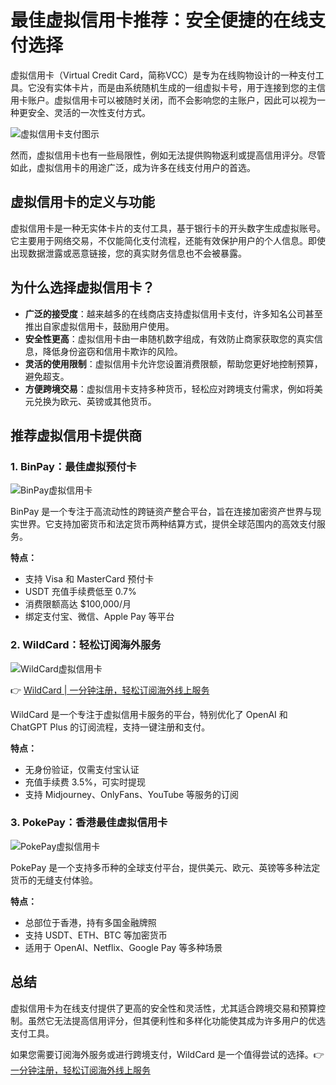 # 最佳虚拟信用卡推荐：安全便捷的在线支付选择

虚拟信用卡（Virtual Credit Card，简称VCC）是专为在线购物设计的一种支付工具。它没有实体卡片，而是由系统随机生成的一组虚拟卡号，用于连接到您的主信用卡账户。虚拟信用卡可以被随时关闭，而不会影响您的主账户，因此可以视为一种更安全、灵活的一次性支付方式。

![虚拟信用卡支付图示](https://cdn.10besty.com/categories/uncategorized/best-virtual-credit-card-providers/Payment.svg)

然而，虚拟信用卡也有一些局限性，例如无法提供购物返利或提高信用评分。尽管如此，虚拟信用卡的用途广泛，成为许多在线支付用户的首选。

## 虚拟信用卡的定义与功能

虚拟信用卡是一种无实体卡片的支付工具，基于银行卡的开头数字生成虚拟账号。它主要用于网络交易，不仅能简化支付流程，还能有效保护用户的个人信息。即使出现数据泄露或恶意链接，您的真实财务信息也不会被暴露。

## 为什么选择虚拟信用卡？

- **广泛的接受度**：越来越多的在线商店支持虚拟信用卡支付，许多知名公司甚至推出自家虚拟信用卡，鼓励用户使用。
- **安全性更高**：虚拟信用卡由一串随机数字组成，有效防止商家获取您的真实信息，降低身份盗窃和信用卡欺诈的风险。
- **灵活的使用限制**：虚拟信用卡允许您设置消费限额，帮助您更好地控制预算，避免超支。
- **方便跨境交易**：虚拟信用卡支持多种货币，轻松应对跨境支付需求，例如将美元兑换为欧元、英镑或其他货币。

## 推荐虚拟信用卡提供商

### 1. BinPay：最佳虚拟预付卡

![BinPay虚拟信用卡](https://bbtdd.com/img/0135807671586914.webp)

BinPay 是一个专注于高流动性的跨链资产整合平台，旨在连接加密资产世界与现实世界。它支持加密货币和法定货币两种结算方式，提供全球范围内的高效支付服务。

**特点：**  
- 支持 Visa 和 MasterCard 预付卡  
- USDT 充值手续费低至 0.7%  
- 消费限额高达 $100,000/月  
- 绑定支付宝、微信、Apple Pay 等平台

### 2. WildCard：轻松订阅海外服务

![WildCard虚拟信用卡](https://bbtdd.com/img/23280079644086.webp)

👉 [WildCard | 一分钟注册，轻松订阅海外线上服务](https://bbtdd.com/WildCard)

WildCard 是一个专注于虚拟信用卡服务的平台，特别优化了 OpenAI 和 ChatGPT Plus 的订阅流程，支持一键注册和支付。

**特点：**  
- 无身份验证，仅需支付宝认证  
- 充值手续费 3.5%，可实时提现  
- 支持 Midjourney、OnlyFans、YouTube 等服务的订阅

### 3. PokePay：香港最佳虚拟信用卡

![PokePay虚拟信用卡](https://bbtdd.com/img/8768198566489663.webp)

PokePay 是一个支持多币种的全球支付平台，提供美元、欧元、英镑等多种法定货币的无缝支付体验。

**特点：**  
- 总部位于香港，持有多国金融牌照  
- 支持 USDT、ETH、BTC 等加密货币  
- 适用于 OpenAI、Netflix、Google Pay 等多种场景

## 总结

虚拟信用卡为在线支付提供了更高的安全性和灵活性，尤其适合跨境交易和预算控制。虽然它无法提高信用评分，但其便利性和多样化功能使其成为许多用户的优选支付工具。

如果您需要订阅海外服务或进行跨境支付，WildCard 是一个值得尝试的选择。👉 [一分钟注册，轻松订阅海外线上服务](https://bbtdd.com/WildCard)